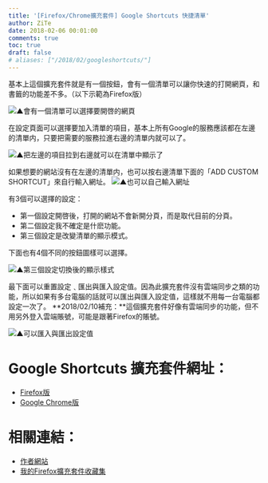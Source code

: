 ```yaml
---
title: '[Firefox/Chrome擴充套件] Google Shortcuts 快捷清單'
author: ZiTe
date: 2018-02-06 00:01:00
comments: true
toc: true
draft: false
# aliases: ["/2018/02/googleshortcuts/"]
---
```


基本上這個擴充套件就是有一個按鈕，會有一個清單可以讓你快速的打開網頁，和書籤的功能差不多。（以下示範為Firefox版）

<!--more-->

![▲會有一個清單可以選擇要開啓的網頁](https://1.bp.blogspot.com/-xBqLVWNAC4s/XqRfmuIL2XI/AAAAAAAACH4/ys-O_2JoK_IesaBt9Bh9fOzBlKBXEcocgCPcBGAsYHg/s1600/%25E8%259E%25A2%25E5%25B9%2595%25E6%2593%25B7%25E5%258F%2596%25E7%2595%25AB%25E9%259D%25A2%2B%252815%2529.png)

在設定頁面可以選擇要加入清單的項目，基本上所有Google的服務應該都在左邊的清單内，只要把需要的服務拉進右邊的清單内就可以了。

![▲把左邊的項目拉到右邊就可以在清單中顯示了](https://1.bp.blogspot.com/-2QgxPWG_R6o/XqRfmjX-zJI/AAAAAAAACH4/vkM72CX4CyEBJuxohQ-4tkN1pqxTzedCQCPcBGAsYHg/s1600/%25E8%259E%25A2%25E5%25B9%2595%25E6%2593%25B7%25E5%258F%2596%25E7%2595%25AB%25E9%259D%25A2%2B%252816%2529.png)

如果想要的網站沒有在左邊的清單内，也可以按右邊清單下面的「ADD CUSTOM SHORTCUT」來自行輸入網址。
![▲也可以自己輸入網址](https://1.bp.blogspot.com/-5EfIcB7irzI/XqRfmij0UMI/AAAAAAAACH4/xuyeV89iOzsDMjq3qUb4NM-q0vLVPFaeQCPcBGAsYHg/s1600/%25E8%259E%25A2%25E5%25B9%2595%25E6%2593%25B7%25E5%258F%2596%25E7%2595%25AB%25E9%259D%25A2%2B%252817%2529.png)

有3個可以選擇的設定：

*   第一個設定開啓後，打開的網站不會新開分頁，而是取代目前的分頁。
*   第二個設定我不確定是什麽功能。
*   第三個設定是改變清單的顯示模式。

下面也有4個不同的按鈕圖樣可以選擇。

![▲第三個設定切換後的顯示樣式](https://1.bp.blogspot.com/-P4ENkqtVQ7I/XqRfmpjqleI/AAAAAAAACH4/6MScXKJQpDofwWUaZqURzKrVdX1Ic8GCACPcBGAsYHg/s1600/%25E8%259E%25A2%25E5%25B9%2595%25E6%2593%25B7%25E5%258F%2596%25E7%2595%25AB%25E9%259D%25A2%2B%252818%2529.png)

最下面可以重置設定﹑匯出與匯入設定值。因為此擴充套件沒有雲端同步之類的功能，所以如果有多台電腦的話就可以匯出與匯入設定值，這樣就不用每一台電腦都設定一次了。
**2018/02/10補充：**這個擴充套件好像有雲端同步的功能，但不用另外登入雲端賬號，可能是跟著Firefox的賬號。

![▲可以匯入與匯出設定值](https://1.bp.blogspot.com/-qEcg6SkwEqU/XqRfmmFGCdI/AAAAAAAACH4/wMsv47lUt60Mwd54V4E_ob_uRkFlFoglwCPcBGAsYHg/s1600/%25E8%259E%25A2%25E5%25B9%2595%25E6%2593%25B7%25E5%258F%2596%25E7%2595%25AB%25E9%259D%25A2%2B%252819%2529.png)

# Google Shortcuts 擴充套件網址：

*   [Firefox版](https://addons.mozilla.org/zh-TW/firefox/addon/google-shortcuts-all-google-se/)
*   [Google Chrome版](https://chrome.google.com/webstore/detail/shortcuts-for-google/baohinapilmkigilbbbcccncoljkdpnd?utm_source=plus)

# 相關連結：

*   [作者網站](https://outgoing.prod.mozaws.net/v1/e9c84cc3de9363f645c4307679cf1ecdea8b2cf1c7ba1f51afb54191d3713a99/https%3A//apps.jeurissen.co/)
*   [我的Firefox擴充套件收藏集](https://addons.mozilla.org/zh-TW/firefox/collections/ZiTe/zite%E7%9A%84%E6%94%B6%E8%97%8F%E9%9B%86/)
